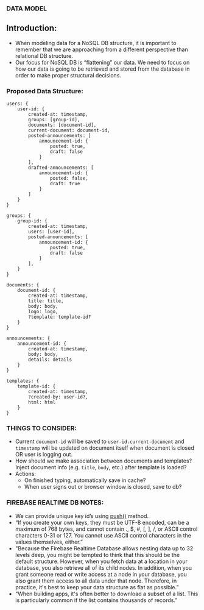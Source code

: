 ### DATA MODEL

## Introduction:

- When modeling data for a NoSQL DB structure, it is important to remember that we are approaching from a different perspective than relational DB structure.
- Our focus for NoSQL DB is “flattening” our data. We need to focus on how our data is going to be retrieved and stored from the database in order to make proper structural decisions.

### Proposed Data Structure:

```
users: {
    user-id: {
        created-at: timestamp,
        groups: [group-id],
        documents: [document-id],
        current-document: document-id,
        posted-announcements: [
            announcement-id: {
                posted: true,
                draft: false
            }
        ],
        drafted-announcements: [
            announcement-id: {
                posted: false,
                draft: true
            }
        ]
    }
}

groups: {
    group-id: {
        created-at: timestamp,
        users: [user-id],
        posted-anouncements: [
            announcement-id: {
                posted: true,
                draft: false
            }
        ],
    }
}

documents: {
    document-id: {
        created-at: timestamp,
        title: title,
        body: body,
        logo: logo,
        ?template: template-id?
    }
}

announcements: {
    announcement-id: {
        created-at: timestamp,
        body: body,
        details: details
    }
}

templates: {
    template-id: {
        created-at: timestamp,
        ?created-by: user-id?,
        html: html
    }
}
```

### THINGS TO CONSIDER:

- Current `document-id` will be saved to `user-id.current-document` and `timestamp` will be updated on document itself when document is closed OR user is logging out.
- How should we make association between documents and templates? Inject document info (e.g. `title`, `body`, etc.) after template is loaded?
- Actions:
  - On finished typing, automatically save in cache?
  - When user signs out or browser window is closed, save to db?

### FIREBASE REALTIME DB NOTES:

- We can provide unique key id’s using [push()](https://firebase.google.com/docs/reference/js/firebase.database.Reference#push) method.
- “If you create your own keys, they must be UTF-8 encoded, can be a maximum of 768 bytes, and cannot contain ., \$, #, [, ], /, or ASCII control characters 0-31 or 127. You cannot use ASCII control characters in the values themselves, either.”
- "Because the Firebase Realtime Database allows nesting data up to 32 levels deep, you might be tempted to think that this should be the default structure. However, when you fetch data at a location in your database, you also retrieve all of its child nodes. In addition, when you grant someone read or write access at a node in your database, you also grant them access to all data under that node. Therefore, in practice, it's best to keep your data structure as flat as possible.”
- “When building apps, it's often better to download a subset of a list. This is particularly common if the list contains thousands of records.”
